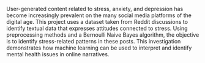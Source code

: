 User-generated content related to stress, anxiety, and depression has become increasingly
prevalent on the many social media platforms of the digital age. This project uses a dataset
taken from Reddit discussions to identify textual data that expresses attitudes connected to
stress. Using preprocessing methods and a Bernoulli Naive Bayes algorithm, the objective is to
identify stress-related patterns in these posts. This investigation demonstrates how machine
learning can be used to interpret and identify mental health issues in online narratives.
